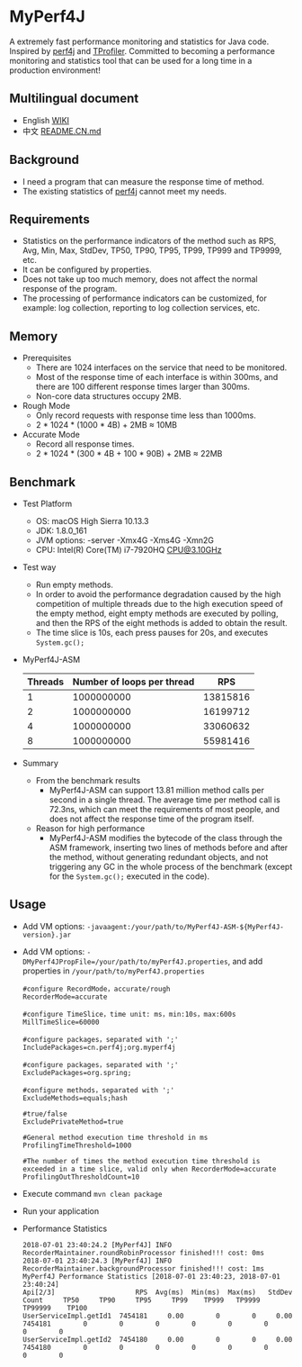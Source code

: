 # MyPerf4J
A extremely fast performance monitoring and statistics for Java code. Inspired by [perf4j](https://github.com/perf4j/perf4j) and [TProfiler](https://github.com/alibaba/TProfiler).
Committed to becoming a performance monitoring and statistics tool that can be used for a long time in a production environment!

## Multilingual document
* English [WIKI](https://github.com/ThinkpadNC5/MyPerf4J/wiki)
* 中文 [README.CN.md](https://github.com/ThinkpadNC5/MyPerf4J/blob/develop/README.CN.md)

## Background
* I need a program that can measure the response time of method.
* The existing statistics of [perf4j](https://github.com/perf4j/perf4j) cannot meet my needs.

## Requirements
* Statistics on the performance indicators of the method such as RPS, Avg, Min, Max, StdDev, TP50, TP90, TP95, TP99, TP999 and TP9999, etc.
* It can be configured by properties.
* Does not take up too much memory, does not affect the normal response of the program.
* The processing of performance indicators can be customized, for example: log collection, reporting to log collection services, etc.

## Memory
* Prerequisites
    - There are 1024 interfaces on the service that need to be monitored.
    - Most of the response time of each interface is within 300ms, and there are 100 different response times larger than 300ms.
    - Non-core data structures occupy 2MB.
* Rough Mode
    - Only record requests with response time less than 1000ms.
    - 2 * 1024 * (1000 * 4B) + 2MB ≈ 10MB
* Accurate Mode
    - Record all response times.
    - 2 * 1024 * (300 * 4B + 100 * 90B) + 2MB ≈ 22MB 

## Benchmark
* Test Platform
    - OS: macOS High Sierra 10.13.3
    - JDK: 1.8.0_161
    - JVM options: -server -Xmx4G -Xms4G -Xmn2G
    - CPU: Intel(R) Core(TM) i7-7920HQ CPU@3.10GHz

* Test way
    - Run empty methods.
    - In order to avoid the performance degradation caused by the high competition of multiple threads due to the high execution speed of the empty method, eight empty methods are executed by polling, and then the RPS of the eight methods is added to obtain the result.
    - The time slice is 10s, each press pauses for 20s, and executes `System.gc();`  

* MyPerf4J-ASM
    
    | Threads | Number of loops per thread | RPS |
    |-------|-----|------|
    |1|1000000000|13815816|
    |2|1000000000|16199712|
    |4|1000000000|33060632|
    |8|1000000000|55981416|

* Summary
    - From the benchmark results
        - MyPerf4J-ASM can support 13.81 million method calls per second in a single thread. The average time per method call is 72.3ns, which can meet the requirements of most people, and does not affect the response time of the program itself.
    - Reason for high performance
        - MyPerf4J-ASM modifies the bytecode of the class through the ASM framework, inserting two lines of methods before and after the method, without generating redundant objects, and not triggering any GC in the whole process of the benchmark (except for the `System.gc();` executed in the code).

## Usage

* Add VM options:  `-javaagent:/your/path/to/MyPerf4J-ASM-${MyPerf4J-version}.jar`
* Add VM options: `-DMyPerf4JPropFile=/your/path/to/myPerf4J.properties`, and add properties in `/your/path/to/myPerf4J.properties`

    ```
    #configure RecordMode，accurate/rough
    RecorderMode=accurate
    
    #configure TimeSlice，time unit: ms，min:10s，max:600s
    MillTimeSlice=60000
    
    #configure packages，separated with ';'
    IncludePackages=cn.perf4j;org.myperf4j
    
    #configure packages，separated with ';'
    ExcludePackages=org.spring;
    
    #configure methods，separated with ';'
    ExcludeMethods=equals;hash
    
    #true/false
    ExcludePrivateMethod=true
    
    #General method execution time threshold in ms
    ProfilingTimeThreshold=1000
    
    #The number of times the method execution time threshold is exceeded in a time slice, valid only when RecorderMode=accurate
    ProfilingOutThresholdCount=10
    ```

* Execute command `mvn clean package`

* Run your application

* Performance Statistics

    ```
    2018-07-01 23:40:24.2 [MyPerf4J] INFO RecorderMaintainer.roundRobinProcessor finished!!! cost: 0ms
    2018-07-01 23:40:24.3 [MyPerf4J] INFO RecorderMaintainer.backgroundProcessor finished!!! cost: 1ms
    MyPerf4J Performance Statistics [2018-07-01 23:40:23, 2018-07-01 23:40:24]
    Api[2/3]                    RPS  Avg(ms)  Min(ms)  Max(ms)   StdDev     Count     TP50     TP90     TP95     TP99    TP999   TP9999  TP99999    TP100
    UserServiceImpl.getId1  7454181     0.00        0        0     0.00   7454181        0        0        0        0        0        0        0        0
    UserServiceImpl.getId2  7454180     0.00        0        0     0.00   7454180        0        0        0        0        0        0        0        0
    ```
